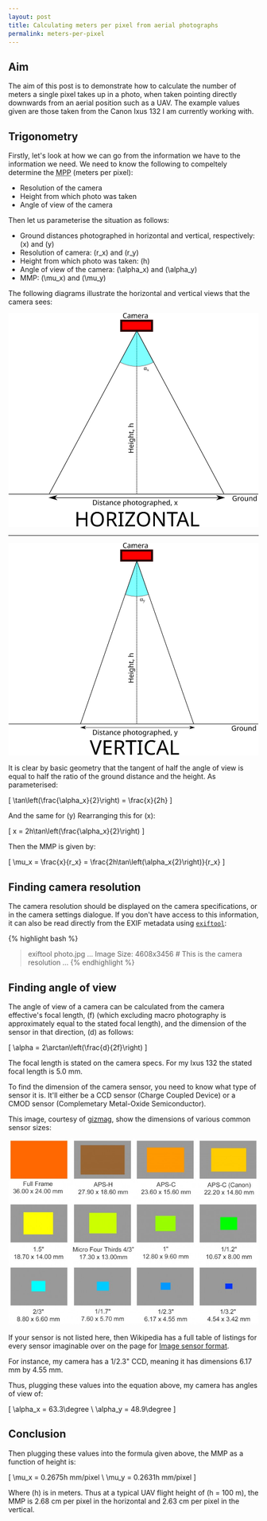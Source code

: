 ```yaml
---
layout: post
title: Calculating meters per pixel from aerial photographs
permalink: meters-per-pixel
---
```


## Aim

The aim of this post is to demonstrate how to calculate the number of meters a single pixel takes up in a photo, when taken pointing directly downwards from an aerial position such as a UAV. The example values given are those taken from the Canon Ixus 132 I am currently working with.

## Trigonometry

Firstly, let's look at how we can go from the information we have to the information we need. We need to know the following to compeltely determine the <abbr title="Meters Per Pixel">MPP</abbr> (meters per pixel):

* Resolution of the camera
* Height from which photo was taken
* Angle of view of the camera

Then let us parameterise the situation as follows:

* Ground distances photographed in horizontal and vertical, respectively: \(x\) and \(y\)
* Resolution of camera: \(r_x\) and \(r_y\)
* Height from which photo was taken: \(h\)
* Angle of view of the camera: \(\alpha_x\) and \(\alpha_y\)
* MMP: \(\mu_x\) and \(\mu_y\)

The following diagrams illustrate the horizontal and vertical views that the camera sees:

![horizontal view](../public/media/horizontal_view.svg)

-----

![vertical view](../public/media/vertical_view.svg)

It is clear by basic geometry that the tangent of half the angle of view is equal to half the ratio of the ground distance and the height. As parameterised:

\[ \tan\left(\frac{\alpha_x}{2}\right) = \frac{x}{2h} \]

And the same for \(y\) Rearranging this for \(x\):

\[ x = 2h\tan\left(\frac{\alpha_x}{2}\right) \]

Then the MMP is given by:

\[ \mu_x = \frac{x}{r_x} = \frac{2h\tan\left(\alpha_x{2}\right)}{r_x} \]

## Finding camera resolution

The camera resolution should be displayed on the camera specifications, or in the camera settings dialogue. If you don't have access to this information, it can also be read directly from the EXIF metadata using [`exiftool`](http://www.sno.phy.queensu.ca/~phil/exiftool/):

{% highlight bash %}
> exiftool photo.jpg
...
Image Size: 4608x3456 # This is the camera resolution
...
{% endhighlight %}

## Finding angle of view

The angle of view of a camera can be calculated from the camera effective's focal length, \(f\) (which excluding macro photography is approximately equal to the stated focal length), and the dimension of the sensor in that direction, \(d\) as follows:

\[ \alpha = 2\arctan\left(\frac{d}{2f}\right) \]

The focal length is stated on the camera specs. For my Ixus 132 the stated focal length is 5.0 mm.

To find the dimension of the camera sensor, you need to know what type of sensor it is. It'll either be a CCD sensor (Charge Coupled Device) or a CMOD sensor (Complemetary Metal-Oxide Semiconductor).

This image, courtesy of [gizmag](http://www.gizmag.com/camera-sensor-size-guide/26684/pictures#1), show the dimensions of various common sensor sizes:

![sensor sizes](../public/media/sensor_sizes.jpg)

If your sensor is not listed here, then Wikipedia has a full table of listings for every sensor imaginable over on the page for [Image sensor format](https://en.wikipedia.org/wiki/Image_sensor_format#Table_of_sensor_formats_and_sizes).

For instance, my camera has a 1/2.3" CCD, meaning it has dimensions 6.17 mm by 4.55 mm.

Thus, plugging these values into the equation above, my camera has angles of view of:

\[ \alpha_x = 63.3\degree \\
   \alpha_y = 48.9\degree \]

## Conclusion

Then plugging these values into the formula given above, the MMP as a function of height is:

\[ \mu_x = 0.2675h mm/pixel \\
   \mu_y = 0.2631h mm/pixel \]

Where \(h\) is in meters. Thus at a typical UAV flight height of \(h = 100 m\), the MMP is 2.68 cm per pixel in the horizontal and 2.63 cm per pixel in the vertical.
